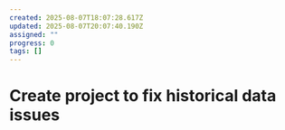 ```yaml
---
created: 2025-08-07T18:07:28.617Z
updated: 2025-08-07T20:07:40.190Z
assigned: ""
progress: 0
tags: []
---
```


# Create project to fix historical data issues
